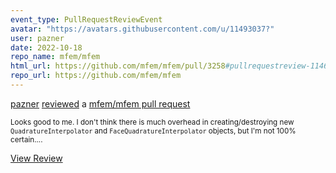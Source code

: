 ```yaml
---
event_type: PullRequestReviewEvent
avatar: "https://avatars.githubusercontent.com/u/11493037?"
user: pazner
date: 2022-10-18
repo_name: mfem/mfem
html_url: https://github.com/mfem/mfem/pull/3258#pullrequestreview-1146586724
repo_url: https://github.com/mfem/mfem
---
```


<a href='https://github.com/pazner' target='_blank'>pazner</a> <a href='https://github.com/mfem/mfem/pull/3258#pullrequestreview-1146586724' target='_blank'>reviewed</a> a <a href='https://github.com/mfem/mfem/pull/3258' target='_blank'>mfem/mfem pull request</a>

<small>Looks good to me. I don't think there is much overhead in creating/destroying new `QuadratureInterpolator` and `FaceQuadratureInterpolator` objects, but I'm not 100% certain....</small>

<a href='https://github.com/mfem/mfem/pull/3258#pullrequestreview-1146586724' target='_blank'>View Review</a>